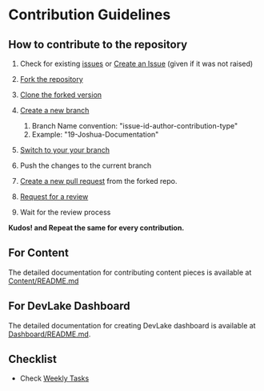 # Contribution Guidelines

## How to contribute to the repository 
1. Check for existing [issues](https://github.com/merico-dev/jde-program/issues) or [Create an Issue](https://docs.github.com/en/issues/tracking-your-work-with-issues/creating-an-issue) (given if it was not raised)

2. [Fork the repository](https://github.com/merico-dev/jde-program.git)

3. [Clone the forked version](https://docs.github.com/en/repositories/creating-and-managing-repositories/cloning-a-repository)

4. [Create a new branch](https://docs.github.com/en/pull-requests/collaborating-with-pull-requests/proposing-changes-to-your-work-with-pull-requests/creating-and-deleting-branches-within-your-repository)
    1. Branch Name convention: "issue-id-author-contribution-type"
    2. Example: "19-Joshua-Documentation"
5. [Switch to your your branch](https://docs.github.com/en/desktop/contributing-and-collaborating-using-github-desktop/making-changes-in-a-branch/managing-branches)
    
7. Push the changes to the current branch
8. [Create a new pull request](https://docs.github.com/en/pull-requests/collaborating-with-pull-requests/proposing-changes-to-your-work-with-pull-requests/creating-a-pull-request-from-a-fork) from the forked repo.

9. [Request for a review](https://docs.github.com/en/pull-requests/collaborating-with-pull-requests/proposing-changes-to-your-work-with-pull-requests/requesting-a-pull-request-review)

9. Wait for the review process

**Kudos! and Repeat the same for every contribution.**

## For Content 

The detailed documentation for contributing content pieces is available at [Content/README.md](Content/README.md)

## For DevLake Dashboard

The detailed documentation for creating DevLake dashboard is available at [Dashboard/README.md](Dashboard/README.md).

## Checklist

* Check [Weekly Tasks](Plan/tasks.md)


